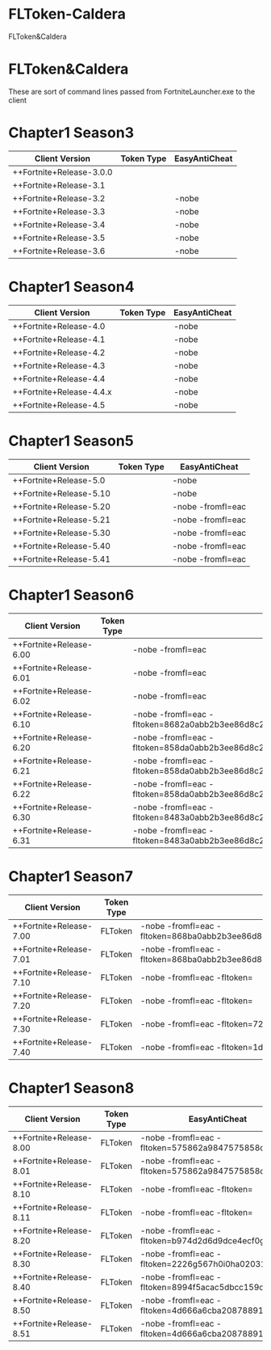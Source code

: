 # FLToken-Caldera
FLToken&amp;Caldera

# FLToken&Caldera
These are sort of command lines passed from FortniteLauncher.exe to the client

# Chapter1 Season3
| Client Version  | Token Type | EasyAntiCheat |
| ------------- | ------------- | ------------- |
| ++Fortnite+Release-3.0.0 |  |  |
| ++Fortnite+Release-3.1 |  |  |
| ++Fortnite+Release-3.2 |  | -nobe |
| ++Fortnite+Release-3.3 |  | -nobe |
| ++Fortnite+Release-3.4 |  | -nobe |
| ++Fortnite+Release-3.5 |  | -nobe |
| ++Fortnite+Release-3.6 |  | -nobe |
# Chapter1 Season4
| Client Version  | Token Type | EasyAntiCheat |
| ------------- | ------------- | ------------- |
| ++Fortnite+Release-4.0 |  | -nobe |
| ++Fortnite+Release-4.1 |  | -nobe |
| ++Fortnite+Release-4.2 |  | -nobe |
| ++Fortnite+Release-4.3 |  | -nobe |
| ++Fortnite+Release-4.4 |  | -nobe |
| ++Fortnite+Release-4.4.x |  | -nobe |
| ++Fortnite+Release-4.5 |  | -nobe |
# Chapter1 Season5
| Client Version  | Token Type | EasyAntiCheat |
| ------------- | ------------- | ------------- |
| ++Fortnite+Release-5.0 |  | -nobe |
| ++Fortnite+Release-5.10 |  | -nobe |
| ++Fortnite+Release-5.20 |  | -nobe -fromfl=eac |
| ++Fortnite+Release-5.21 |  | -nobe -fromfl=eac |
| ++Fortnite+Release-5.30 |  | -nobe -fromfl=eac |
| ++Fortnite+Release-5.40 |  | -nobe -fromfl=eac |
| ++Fortnite+Release-5.41 |  | -nobe -fromfl=eac |
# Chapter1 Season6
| Client Version  | Token Type | EasyAntiCheat |
| ------------- | ------------- | ------------- |
| ++Fortnite+Release-6.00 |  | -nobe -fromfl=eac |
| ++Fortnite+Release-6.01 |  | -nobe -fromfl=eac |
| ++Fortnite+Release-6.02 |  | -nobe -fromfl=eac |
| ++Fortnite+Release-6.10 |  | -nobe -fromfl=eac -fltoken=8682a0abb2b3ee86d8c2bc403b372f59626d0609700108131a5b5b443c4eb4beada99a99f6808883fbeaa6d1d1decec835777729 |
| ++Fortnite+Release-6.20 |  | -nobe -fromfl=eac -fltoken=858da0abb2b3ee86d8c2bc403b372f59626d0609700108131a5b5b443c4eb4beada99a99f6808883fbeaa6d1d189909b6077717810121e |
| ++Fortnite+Release-6.21 |  | -nobe -fromfl=eac -fltoken=858da0abb2b3ee86d8c2bc403b372f59626d0609700108131a5b5b443c4eb4beada99a99f6808883fbeaa6d1d189909b6077717810121e |
| ++Fortnite+Release-6.22 |  | -nobe -fromfl=eac -fltoken=858da0abb2b3ee86d8c2bc403b372f59626d0609700108131a5b5b443c4eb4beada99a99f6808883fbeaa6d1d189909b6077717810121e |
| ++Fortnite+Release-6.30 |  | -nobe -fromfl=eac -fltoken=8483a0abb2b3ee86d8c2bc403b372f59626d0609700108131a5b5b443c4eb4beada99a99f6808883fbeaa6d1d18a929b6077257f10441e |
| ++Fortnite+Release-6.31 |  | -nobe -fromfl=eac -fltoken=8483a0abb2b3ee86d8c2bc403b372f59626d0609700108131a5b5b443c4eb4beada99a99f6808883fbeaa6d1d18a929b6077257f10441e |
# Chapter1 Season7
| Client Version  | Token Type | EasyAntiCheat |
| ------------- | ------------- | ------------- |
| ++Fortnite+Release-7.00 | FLToken | -nobe -fromfl=eac -fltoken=868ba0abb2b3ee86d8c2bc403b372f59626d0609700108131a5b5b443c4eb4beada99a99f6808883fbeaa6d1d189909b6077242810441e |
| ++Fortnite+Release-7.01 | FLToken | -nobe -fromfl=eac -fltoken=868ba0abb2b3ee86d8c2bc403b372f59626d0609700108131a5b5b443c4eb4beada99a99f6808883fbeaa6d1d189909b6077242810441e |
| ++Fortnite+Release-7.10 | FLToken | -nobe -fromfl=eac -fltoken= |
| ++Fortnite+Release-7.20 | FLToken | -nobe -fromfl=eac -fltoken= |
| ++Fortnite+Release-7.30 | FLToken | -nobe -fromfl=eac -fltoken=72bd8be891999da578b9643a |
| ++Fortnite+Release-7.40 | FLToken | -nobe -fromfl=eac -fltoken=1d29g022h4h5050906g9d7b6 |
# Chapter1 Season8
| Client Version  | Token Type | EasyAntiCheat |
| ------------- | ------------- | ------------- |
| ++Fortnite+Release-8.00 | FLToken | -nobe -fromfl=eac -fltoken=575862a9847575858c8c4418 |
| ++Fortnite+Release-8.01 | FLToken | -nobe -fromfl=eac -fltoken=575862a9847575858c8c4418 |
| ++Fortnite+Release-8.10 | FLToken | -nobe -fromfl=eac -fltoken= |
| ++Fortnite+Release-8.11 | FLToken | -nobe -fromfl=eac -fltoken= |
| ++Fortnite+Release-8.20 | FLToken | -nobe -fromfl=eac -fltoken=b974d2d6d9dce4ecf0g1a385 |
| ++Fortnite+Release-8.30 | FLToken | -nobe -fromfl=eac -fltoken=2226g567h0i0ha020313d2b1 |
| ++Fortnite+Release-8.40 | FLToken | -nobe -fromfl=eac -fltoken=8994f5acac5dbcc159ca7cd6 |
| ++Fortnite+Release-8.50 | FLToken | -nobe -fromfl=eac -fltoken=4d666a6cba208788919d4Cg0 |
| ++Fortnite+Release-8.51 | FLToken | -nobe -fromfl=eac -fltoken=4d666a6cba208788919d4Cg0 |
